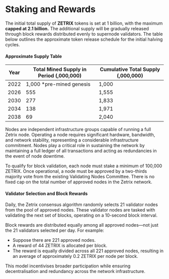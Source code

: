 # Staking and Rewards

The initial total supply of **ZETRIX** tokens is set at 1 billion, with the maximum **capped at 2.1 billion.** The additional supply will be gradually released through block rewards distributed evenly to supernode validators. The table below outlines the approximate token release schedule for the initial halving cycles.

#### Approximate Supply Table <a href="#approximate-supply-table" id="approximate-supply-table"></a>

| Year | Total Mined Supply in Period (,000,000) | Cumulative Total Supply (,000,000) |
| ---- | --------------------------------------- | ---------------------------------- |
| 2022 | 1,000 \*pre-mined genesis               | 1,000                              |
| 2026 | 555                                     | 1,555                              |
| 2030 | 277                                     | 1,833                              |
| 2034 | 138                                     | 1,971                              |
| 2038 | 69                                      | 2,040                              |

Nodes are independent infrastructure groups capable of running a full Zetrix node. Operating a node requires significant hardware, bandwidth, and network stability, representing a considerable infrastructure commitment. Nodes play a critical role in sustaining the network by maintaining a full ledger of all transactions and acting as redundancies in the event of node downtime.

To qualify for block validation, each node must stake a minimum of 100,000 ZETRIX. Once operational, a node must be approved by a two-thirds majority vote from the existing Validating Nodes Committee. There is no fixed cap on the total number of approved nodes in the Zetrix network.

#### **Validator Selection and Block Rewards**

Daily, the Zetrix consensus algorithm randomly selects 21 validator nodes from the pool of approved nodes. These validator nodes are tasked with validating the next set of blocks, operating on a 10-second block interval.

Block rewards are distributed equally among all approved nodes—not just the 21 validators selected per day. For example:

* Suppose there are 221 approved nodes.
* A reward of 44 ZETRIX is allocated per block.
* The reward is equally divided across all 221 approved nodes, resulting in an average of approximately 0.2 ZETRIX per node per block.

This model incentivises broader participation while ensuring decentralisation and redundancy across the network infrastructure.
